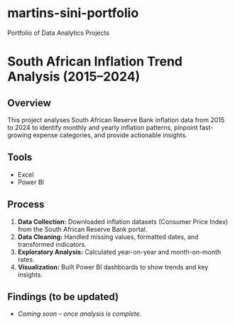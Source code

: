# martins-sini-portfolio
Portfolio of Data Analytics Projects
# South African Inflation Trend Analysis (2015–2024)

## Overview
This project analyses South African Reserve Bank inflation data from 2015 to 2024 to identify monthly and yearly inflation patterns, pinpoint fast-growing expense categories, and provide actionable insights.

## Tools
- Excel
- Power BI

## Process
1. **Data Collection:** Downloaded inflation datasets (Consumer Price Index) from the South African Reserve Bank portal.
2. **Data Cleaning:** Handled missing values, formatted dates, and transformed indicators.
3. **Exploratory Analysis:** Calculated year-on-year and month-on-month rates.
4. **Visualization:** Built Power BI dashboards to show trends and key insights.

## Findings (to be updated)
- *Coming soon – once analysis is complete*.

